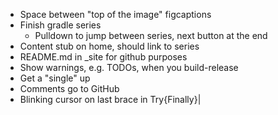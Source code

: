 * Space between "top of the image" figcaptions
* Finish gradle series
  * Pulldown to jump between series, next button at the end
* Content stub on home, should link to series
* README.md in _site for github purposes
* Show warnings, e.g. TODOs, when you build-release
* Get a "single" up
* Comments go to GitHub
* Blinking cursor on last brace in Try{Finally}|
